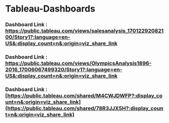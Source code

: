 # Tableau-Dashboards

### Dashboard Link : https://public.tableau.com/views/salesanalysis_17012292082100/Story1?:language=en-US&:display_count=n&:origin=viz_share_link

### Dashboard Link : https://public.tableau.com/views/OlympicsAnalysis1896-2016_17006067499320/Story1?:language=en-US&:display_count=n&:origin=viz_share_link

### Dashboard Link : [https://public.tableau.com/shared/M4CWJDWFP?:display_count=n&:origin=viz_share_link](https://public.tableau.com/shared/78R3JJX5H?:display_count=n&:origin=viz_share_link)
